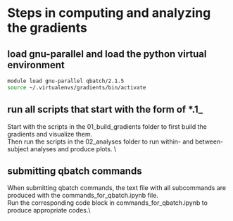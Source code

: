 # Steps in computing and analyzing the gradients

## load gnu-parallel and load the python virtual environment
```sh
module load gnu-parallel qbatch/2.1.5
source ~/.virtualenvs/gradients/bin/activate
```
## run all scripts that start with the form of *.1_
Start with the scripts in the 01_build_gradients folder to first build the gradients and visualize them.\
Then run the scripts in the 02_analyses folder to run within- and between-subject analyses and produce plots. \

## submitting qbatch commands
When submitting qbatch commands, the text file with all subcommands are produced with the commands_for_qbatch.ipynb file.\
Run the corresponding code block in commands_for_qbatch.ipynb to produce appropriate codes.\

